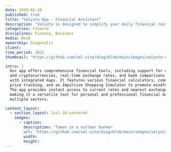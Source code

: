 ```yaml
---
date: 2010-02-20
published: true
title: "Valyuta App - Financial Assistant"
description: "Valyuta is designed to simplify your daily financial routines and tasks."
categories: Finance
disciplines: Finance, Business
media: Book
ownership: Diagonalis
client:
time_period: 2021
thumbnail: "https://github.com/val-site/diag/blob/main/images/valyuta-cover.png"

intro: |
  Our app offers comprehensive financial tools, including support for over 150 currencies 
  and cryptocurrencies, real-time exchange rates, and bank comparisons in Azerbaijan 
  with integrated maps. It features various financial calculators, commodity 
  price tracking, and an Impulsive Shopping Simulator to promote mindful spending. 
  The app provides instant access to current rates and nearest exchange locations, 
  making it a versatile tool for personal and professional financial management across 
  multiple sectors.

content_layout:
  - section_layout: 1col-10-centered
    images:
      - caption:
        description: 'Taken in a nuclear bunker'
        url: "https://github.com/val-site/diag/blob/main/images/valyuta-details.png"
        width:
        height:
---
```

